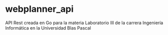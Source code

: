 # webplanner_api

API Rest creada en Go para la materia Laboratorio III de la carrera Ingeniería Informática en la Universidad Blas Pascal